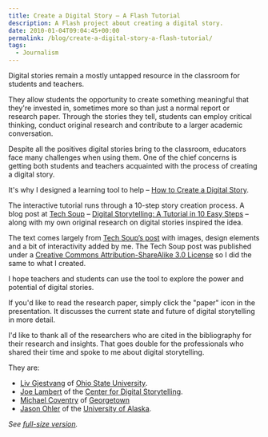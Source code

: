 ```yaml
---
title: Create a Digital Story – A Flash Tutorial
description: A Flash project about creating a digital story.
date: 2010-01-04T09:04:45+00:00
permalink: /blog/create-a-digital-story-a-flash-tutorial/
tags:
  - Journalism
---
```


Digital stories remain a mostly untapped resource in the classroom for students and teachers.

They allow students the opportunity to create something meaningful that they're invested in, sometimes more so than just a normal report or research paper. Through the stories they tell, students can employ critical thinking, conduct original research and contribute to a larger academic conversation.

Despite all the positives digital stories bring to the classroom, educators face many challenges when using them. One of the chief concerns is getting both students and teachers acquainted with the process of creating a digital story.

It's why I designed a learning tool to help – [How to Create a Digital Story](http://testkitchen.davidakennedy.com/projects/pages/how-to-create-a-digital-story.html).

The interactive tutorial runs through a 10-step story creation process. A blog post at [Tech Soup](http://home.techsoup.org/pages/default.aspx) – [Digital Storytelling: A Tutorial in 10 Easy Steps](http://www.techsoup.org/learningcenter/training/archives/page10096.cfm) – along with my own original research on digital stories inspired the idea.

The text comes largely from [Tech Soup&#8217;s post](http://www.techsoup.org/learningcenter/training/archives/page10096.cfm) with images, design elements and a bit of interactivity added by me. The Tech Soup post was published under a [Creative Commons Attribution-ShareAlike 3.0 License](http://creativecommons.org/licenses/by-sa/3.0/) so I did the same to what I created.

I hope teachers and students can use the tool to explore the power and potential of digital stories.

If you'd like to read the research paper, simply click the "paper" icon in the presentation. It discusses the current state and future of digital storytelling in more detail.

I'd like to thank all of the researchers who are cited in the bibliography for their research and insights. That goes double for the professionals who shared their time and spoke to me about digital storytelling.

They are:

- [Liv Gjestvang](http://digitalunion.osu.edu/about/staff/LivGjestvang.html) of [Ohio State University](http://www.osu.edu/).
- [Joe Lambert](http://www.storycenter.org/people.html#joe) of the [Center for Digital Storytelling](http://www.storycenter.org/index1.html).
- [Michael Coventry](http://explore.georgetown.edu/people/coventrm/?PageTemplateID=138) of [Georgetown](http://www.georgetown.edu/)
- [Jason Ohler](http://www.jasonohler.com/index.cfm) of the [University of Alaska](http://www.alaska.edu/).

_See [full-size version](http://testkitchen.davidakennedy.com/projects/pages/how-to-create-a-digital-story.html)._
